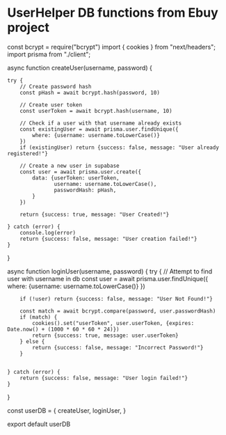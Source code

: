 
# UserHelper DB functions from Ebuy project
const bcrypt = require("bcrypt")
import { cookies } from "next/headers";
import prisma from "./client";


async function createUser(username, password) {

    try {
        // Create password hash
        const pHash = await bcrypt.hash(password, 10)

        // Create user token
        const userToken = await bcrypt.hash(username, 10)
    
        // Check if a user with that username already exists
        const existingUser = await prisma.user.findUnique({
            where: {username: username.toLowerCase()}
        })
        if (existingUser) return {success: false, message: "User already registered!"}

        // Create a new user in supabase
        const user = await prisma.user.create({
            data: {userToken: userToken,
                   username: username.toLowerCase(),
                   passwordHash: pHash,
            }
        })

        return {success: true, message: "User Created!"}

    } catch (error) {
        console.log(error)
        return {success: false, message: "User creation failed!"}
    }

}

async function loginUser(username, password) {
    try {
        // Attempt to find user with username in db
        const user = await prisma.user.findUnique({
            where: {username: username.toLowerCase()}
        })

        if (!user) return {success: false, message: "User Not Found!"}

        const match = await bcrypt.compare(password, user.passwordHash)
        if (match) {
            cookies().set("userToken", user.userToken, {expires: Date.now() + (1000 * 60 * 60 * 24)})
            return {success: true, message: user.userToken}
        } else {
            return {success: false, message: "Incorrect Password!"}
        }


    } catch (error) {
        return {success: false, message: "User login failed!"}
    }
}








const userDB = {
    createUser,
    loginUser,
}

export default userDB